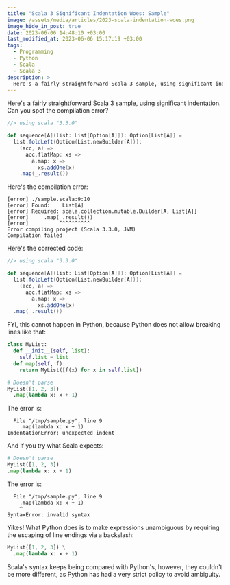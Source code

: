 ```yaml
---
title: "Scala 3 Significant Indentation Woes: Sample"
image: /assets/media/articles/2023-scala-indentation-woes.png
image_hide_in_post: true
date: 2023-06-06 14:48:10 +03:00
last_modified_at: 2023-06-06 15:17:19 +03:00
tags:
  - Programming
  - Python
  - Scala
  - Scala 3
description: >
  Here's a fairly straightforward Scala 3 sample, using significant indentation. Can you spot the compilation error?
---
```


<p class="intro">
Here's a fairly straightforward Scala 3 sample, using significant indentation. Can you spot the compilation error?
</p>

```scala
//> using scala "3.3.0"

def sequence[A](list: List[Option[A]]): Option[List[A]] =
  list.foldLeft(Option(List.newBuilder[A])):
    (acc, a) =>
      acc.flatMap: xs =>
        a.map: x =>
          xs.addOne(x)
    .map(_.result())
```

Here's the compilation error:
```text
[error] ./sample.scala:9:10
[error] Found:    List[A]
[error] Required: scala.collection.mutable.Builder[A, List[A]]
[error]     .map(_.result())
[error]          ^^^^^^^^^^
Error compiling project (Scala 3.3.0, JVM)
Compilation failed
```

Here's the corrected code:
```scala
//> using scala "3.3.0"

def sequence[A](list: List[Option[A]]): Option[List[A]] =
  list.foldLeft(Option(List.newBuilder[A])):
    (acc, a) =>
      acc.flatMap: xs =>
        a.map: x =>
          xs.addOne(x)
  .map(_.result())
```

FYI, this cannot happen in Python, because Python does not allow breaking lines like that:

```python
class MyList:
  def __init__(self, list):
    self.list = list
  def map(self, f):
    return MyList([f(x) for x in self.list])

# Doesn't parse
MyList([1, 2, 3])
  .map(lambda x: x + 1)
```

The error is:
```text
  File "/tmp/sample.py", line 9
    .map(lambda x: x + 1)
IndentationError: unexpected indent
```

And if you try what Scala expects:
```python
# Doesn't parse
MyList([1, 2, 3])
.map(lambda x: x + 1)
```

The error is:
```
  File "/tmp/sample.py", line 9
    .map(lambda x: x + 1)
    ^
SyntaxError: invalid syntax
```

Yikes! What Python does is to make expressions unambiguous by requiring the escaping of line endings via a backslash:

```python
MyList([1, 2, 3]) \
  .map(lambda x: x + 1)
```

Scala's syntax keeps being compared with Python's, however, they couldn't be more different, as Python has had a very strict policy to avoid ambiguity.
